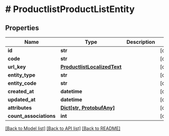 # # ProductlistProductListEntity


## Properties 


Name | Type | Description | Notes
------------ | ------------- | ------------- | -------------
**id**| **str** |   | [optional]
**code**| **str** |   | [optional]
**url_key**| [**ProductlistLocalizedText**](ProductlistLocalizedText.md) |   | [optional]
**entity_type**| **str** |   | [optional]
**entity_code**| **str** |   | [optional]
**created_at**| **datetime** |   | [optional]
**updated_at**| **datetime** |   | [optional]
**attributes**| [**Dict[str, ProtobufAny]**](ProtobufAny.md) |   | [optional]
**count_associations**| **int** |   | [optional]


[[Back to Model list]](../../README.md#models) [[Back to API list]](../../README.md#endpoints) [[Back to README]](../../README.md)


